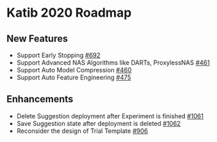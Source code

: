 # Katib 2020 Roadmap

## New Features

- Support Early Stopping [#692](https://github.com/kubeflow/katib/issues/692)
- Support Advanced NAS Algorithms like DARTs, ProxylessNAS [#461](https://github.com/kubeflow/katib/issues/461)
- Support Auto Model Compression [#460](https://github.com/kubeflow/katib/issues/460)
- Support Auto Feature Engineering [#475](https://github.com/kubeflow/katib/issues/475)

## Enhancements

- Delete Suggestion deployment after Experiment is finished [#1061](https://github.com/kubeflow/katib/issues/1061)
- Save Suggestion state after deployment is deleted [#1062](https://github.com/kubeflow/katib/issues/1062)
- Reconsider the design of Trial Template [#906](https://github.com/kubeflow/katib/issues/906)